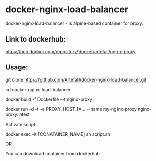 # docker-nginx-load-balancer

docker-nginx-load-balancer - is alpine-based container for proxy. 

## Link to dockerhub: 

https://hub.docker.com/repository/docker/artefall/nginx-proxy

## Usage:

git clone https://github.com/Artefall/docker-nginx-load-balancer.git

cd docker-nginx-load-balancer

docker build -f Dockerfile --t nginx-proxy .

docker run -d -t -e PROXY_HOST_1=... --name my-nginx-proxy nginx-proxy:latest

Activate script:

docker exec -it [CONATAINER_NAME] sh script.sh

OR 

You can download container from dockerhub
